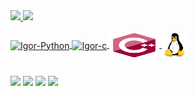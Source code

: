  <div>
  <a href="https://github.com/vicenteigor">
  <img height="180em" src="https://github-readme-stats.vercel.app/api?username=vicenteigor&show_icons=true&theme=synthwave&include_all_commits=true&count_private=true"/>
  <img height="130em" src="https://github-readme-stats.vercel.app/api/top-langs/?username=vicenteigor&layout=compact&langs_count=7&theme=dracula"/>  
</div>
<div style="display: inline_block"><br>
  <img align="center" alt="Igor-Python" height="40" width="40" src="https://img.shields.io/badge/Python-14354C?style=for-the-badge&logo=python&logoColor=white">
  <img align="center" alt="Igor-c" height="40" width="80" src="https://img.shields.io/badge/C-00599C?style=for-the-badge&logo=c&logoColor=white">
  <img align="center" alt="Igor-c++" height="40" width="80" src="https://raw.githubusercontent.com/devicons/devicon/master/icons/cplusplus/cplusplus-original.svg">
  <img align="center" alt="Igor-linux" height="40" width="40" src="https://raw.githubusercontent.com/devicons/devicon/master/icons/linux/linux-original.svg">
</div>

 ##

<div> 
  <a href = "mailto:vicente.igor2@gmail.com"><img src="https://img.shields.io/badge/-Gmail-%23333?style=for-the-badge&logo=gmail&logoColor=white" target="_blank"></a>
  <a href="https://www.linkedin.com/in/vicente-igor" target="_blank"><img src="https://img.shields.io/badge/-LinkedIn-%230077B5?style=for-the-badge&logo=linkedin&logoColor=white" target="_blank"></a> 
 <a href="https://instagram.com/theigorvicente" target="_blank"><img src="https://img.shields.io/badge/-Instagram-%23E4405F?style=for-the-badge&logo=instagram&logoColor=white" target="_blank"></a>
 <a href="https://medium.com/@SeaPunk" target="_blank"><img src="https://img.shields.io/badge/Medium-12100E?style=for-the-badge&logo=medium&logoColor=white" target="_blank"></a>
</div>







